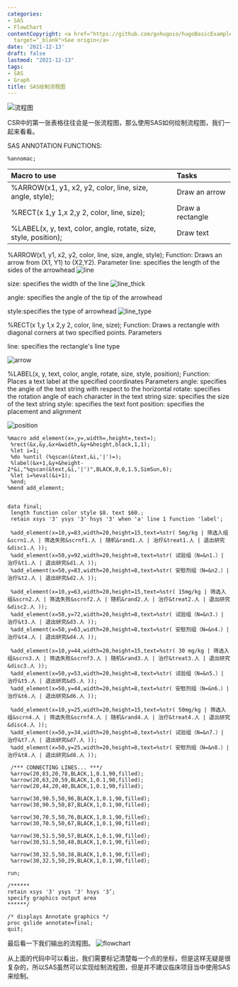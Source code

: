 ```yaml
---
categories:
- SAS
- FlowChart
contentCopyright: <a href="https://github.com/gohugoio/hugoBasicExample" rel="noopener"
  target="_blank">See origin</a>
date: '2021-12-13'
draft: false
lastmod: "2021-12-13"
tags:
- SAS
- Graph
title: SAS绘制流程图
---
```


![流程图](images/流程图.png)

CSR中的第一张表格往往会是一张流程图，那么使用SAS如何绘制流程图，我们一起来看看。

SAS ANNOTATION FUNCTIONS:
```
%annomac;
```
|Macro to use|Tasks|
|:--|:--|
|%ARROW(x1, y1, x2, y2, color, line, size, angle, style); |Draw an arrow
|%RECT(x 1,y 1,x 2,y 2, color, line, size); |Draw a rectangle|
|%LABEL(x, y, text, color, angle, rotate, size, style, position); |Draw text|

%ARROW(x1, y1, x2, y2, color, line, size, angle, style); 
Function: Draws an arrow from (X1, Y1) to (X2,Y2).
Parameter
line: specifies the length of the sides of the arrowhead
![line](images/line.png)

size: specifies the width of the line
![line_thick](images/line_thick.png)

angle: specifies the angle of the tip of the arrowhead

style:specifies the type of arrowhead
![line_type](images/line_type.png)

%RECT(x 1,y 1,x 2,y 2, color, line, size);
Function: Draws a rectangle with diagonal corners at two specified points. 
Parameters

line: specifies the rectangle's line type

![arrow](images/arrow.png)

%LABEL(x, y, text, color, angle, rotate, size, style, position); 
Function: Places a text label at the specified coordinates
Parameters
angle: specifies the angle of the text string with respect to the horizontal
rotate: specifies the rotation angle of each character in the text string
size: specifies the size of the text string
style: specifies the text font
position: specifies the placement and alignment

![position](images/position.png)

```
%macro add_element(x=,y=,width=,height=,text=);
 %rect(&x,&y,&x+&width,&y+&height,black,1,1);
 %let i=1;
 %do %until (%qscan(&text,&i,'|')=);
 %label(&x+1,&y+&height-2*&i,"%qscan(&text,&i,'|')",BLACK,0,0,1.5,SimSun,6);
 %let i=%eval(&i+1);
 %end;
%mend add_element; 


data final;
 length function color style $8. text $60.;
 retain xsys '3' ysys '3' hsys '3' when 'a' line 1 function 'label';

 %add_element(x=10,y=83,width=20,height=15,text=%str( 5mg/kg | 筛选入组&scrn1.人 | 筛选失败&scrnf1.人 | 随机&rand1.人 | 治疗&treat1.人 | 退出研究&disc1.人 ));
 %add_element(x=50,y=92,width=20,height=8,text=%str( 试验组（N=&n1.）| 治疗&t1.人 | 退出研究&d1.人 ));
 %add_element(x=50,y=83,width=20,height=8,text=%str( 安慰剂组（N=&n2.）| 治疗&t2.人 | 退出研究&d2.人 ));

 %add_element(x=10,y=63,width=20,height=15,text=%str( 15mg/kg | 筛选入组&scrn2.人 | 筛选失败&scrnf2.人 | 随机&rand2.人 | 治疗&treat2.人 | 退出研究&disc2.人 ));
 %add_element(x=50,y=72,width=20,height=8,text=%str( 试验组（N=&n3.）| 治疗&t3.人 | 退出研究&d3.人 ));
 %add_element(x=50,y=63,width=20,height=8,text=%str( 安慰剂组（N=&n4.）| 治疗&t4.人 | 退出研究&d4.人 ));

 %add_element(x=10,y=44,width=20,height=15,text=%str( 30 mg/kg | 筛选入组&scrn3.人 | 筛选失败&scrnf3.人 | 随机&rand3.人 | 治疗&treat3.人 | 退出研究&disc3.人 ));
 %add_element(x=50,y=53,width=20,height=8,text=%str( 试验组（N=&n5.）| 治疗&t5.人 | 退出研究&d5.人 ));
 %add_element(x=50,y=44,width=20,height=8,text=%str( 安慰剂组（N=&n6.）| 治疗&t6.人 | 退出研究&d6.人 ));

 %add_element(x=10,y=25,width=20,height=15,text=%str( 50mg/kg | 筛选入组&scrn4.人 | 筛选失败&scrnf4.人 | 随机&rand4.人 | 治疗&treat4.人 | 退出研究&disc4.人 ));
 %add_element(x=50,y=34,width=20,height=8,text=%str( 试验组（N=&n7.）| 治疗&t7.人 | 退出研究&d7.人 ));
 %add_element(x=50,y=25,width=20,height=8,text=%str( 安慰剂组（N=&n8.）| 治疗&t8.人 | 退出研究&d8.人 ));

 /*** CONNECTING LINES... ***/
 %arrow(20,83,20,78,BLACK,1,0.1,90,filled);
 %arrow(20,63,20,59,BLACK,1,0.1,90,filled);
 %arrow(20,44,20,40,BLACK,1,0.1,90,filled);

 %arrow(30,90.5,50,96,BLACK,1,0.1,90,filled);
 %arrow(30,90.5,50,87,BLACK,1,0.1,90,filled);

 %arrow(30,70.5,50,76,BLACK,1,0.1,90,filled);
 %arrow(30,70.5,50,67,BLACK,1,0.1,90,filled);

 %arrow(30,51.5,50,57,BLACK,1,0.1,90,filled);
 %arrow(30,51.5,50,48,BLACK,1,0.1,90,filled);

 %arrow(30,32.5,50,38,BLACK,1,0.1,90,filled);
 %arrow(30,32.5,50,29,BLACK,1,0.1,90,filled);

run;

/******
retain xsys '3' ysys '3' hsys '3’;
specify graphics output area
******/

/* displays Annotate graphics */
proc gslide annotate=final;
quit;
```
最后看一下我们输出的流程图。
![flowchart](images/flowchart.png)

从上面的代码中可以看出，我们需要标记清楚每一个点的坐标，但是这样无疑是很复杂的，所以SAS虽然可以实现绘制流程图，但是并不建议临床项目当中使用SAS来绘制。